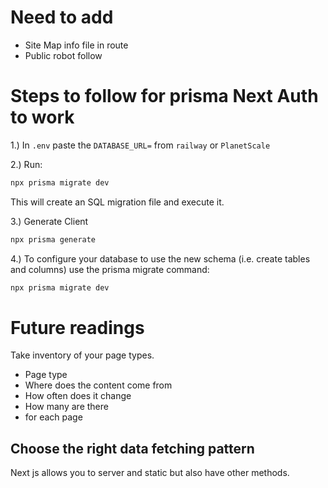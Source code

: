 # Need to add

- Site Map info file in route
- Public robot follow

# Steps to follow for prisma Next Auth to work

1.) In `.env` paste the `DATABASE_URL=` from `railway` or `PlanetScale`

2.) Run:

```bash
npx prisma migrate dev
```

This will create an SQL migration file and execute it.

3.) Generate Client

```bash
npx prisma generate
```

4.) To configure your database to use the new schema (i.e. create tables and columns) use the prisma migrate command:

```bash
npx prisma migrate dev
```


# Future readings 

Take inventory of your page types.

- Page type
- Where does the content come from
- How often does it change
- How many are there
- for each page

## Choose the right data fetching pattern

Next js allows you to server and static but also have other methods.
